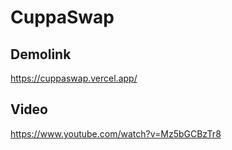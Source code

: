 

# CuppaSwap

## Demolink

https://cuppaswap.vercel.app/

## Video

https://www.youtube.com/watch?v=Mz5bGCBzTr8

